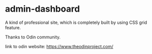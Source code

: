 # admin-dashboard

A kind of professional site, which is completely built by using CSS grid feature.

Thanks to Odin community.

link to odin website: https://www.theodinproject.com/
